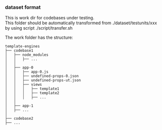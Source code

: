 ### dataset format

This is work dir for codebases under testing.<br>
This folder should be automatically transformed from ./dataset/testunits/xxx by using script ./script/transfer.sh

The work folder has the structure:
```
template-engines
├── codebase1
│   ├── node_modules
│   │   ├── ...
│   │
│   ├── app-0
│   │   ├── app-0.js
│   │   ├── undefined-props-0.json
│   │   ├── undefined-props-ut.json
│   │   ├── views
│   │   │   ├── template1
│   │   │   ├── template2
│   │   │   ├── ...
│   │
│   ├── app-1
│   ├── ...
│   
├── codebase2
├── ...
```
